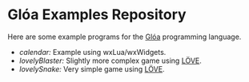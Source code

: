# Glóa Examples Repository

Here are some example programs for the [Glóa](https://github.com/ReFreezed/Gloa) programming language.

- *calendar:* Example using wxLua/wxWidgets.
- *lovelyBlaster:* Slightly more complex game using [LÖVE](https://love2d.org/).
- *lovelySnake:* Very simple game using [LÖVE](https://love2d.org/).
